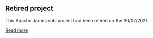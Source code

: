 ## Retired project

This Apache James sub-project had been retired on the 30/07/2021.

[Read more](https://www.mail-archive.com/server-dev@james.apache.org/msg70608.html)
